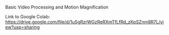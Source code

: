 Basic Video Processing and Motion Magnification

Link to Google Colab: https://drive.google.com/file/d/1uSgRzrWGzReRXmTfLfRd_zKpSZnm8R7L/view?usp=sharing
